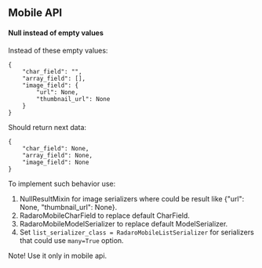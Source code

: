 ## Mobile API

####  Null instead of empty values
Instead of these empty values:
```
{
    "char_field": "",
    "array_field": [],
    "image_field": {
        "url": None,
        "thumbnail_url": None
    }
}
```
Should return next data:
```
{
    "char_field": None,
    "array_field": None,
    "image_field": None
}

```
To implement such behavior use:
1. NullResultMixin for image serializers where could be result like {"url": None, "thumbnail_url": None}.
2. RadaroMobileCharField to replace default CharField.
3. RadaroMobileModelSerializer to replace default ModelSerializer.
4. Set `list_serializer_class = RadaroMobileListSerializer` for serializers that could use `many=True` option.

Note! Use it only in mobile api.
